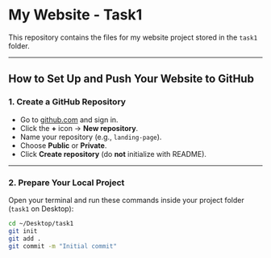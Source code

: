# My Website - Task1

This repository contains the files for my website project stored in the `task1` folder.

---

## How to Set Up and Push Your Website to GitHub

### 1. Create a GitHub Repository

- Go to [github.com](https://github.com) and sign in.
- Click the **+** icon → **New repository**.
- Name your repository (e.g., `landing-page`).
- Choose **Public** or **Private**.
- Click **Create repository** (do **not** initialize with README).

---

### 2. Prepare Your Local Project

Open your terminal and run these commands inside your project folder (`task1` on Desktop):

```bash
cd ~/Desktop/task1
git init
git add .
git commit -m "Initial commit"

